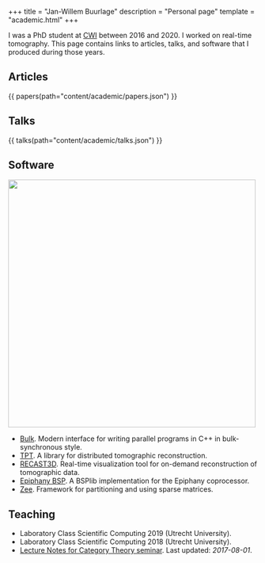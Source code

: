 +++
title = "Jan-Willem Buurlage"
description = "Personal page"
template = "academic.html"
+++

I was a PhD student at [CWI](https://www.cwi.nl) between 2016 and 2020. I worked on real-time tomography. This page contains links to articles, talks, and software that I produced during those years.

## Articles

{{ papers(path="content/academic/papers.json") }}

## Talks

{{ talks(path="content/academic/talks.json") }}

## Software

<img src="https://cicwi.github.io/RECAST3D/images/rotate_slice.gif" width="500px" />

- [Bulk](https://jwbuurlage.github.io/Bulk). Modern interface for writing
  parallel programs in C++ in bulk-synchronous style.
- [TPT](http://www.github.com/jwbuurlage/TPT). A library for distributed tomographic reconstruction.
- [RECAST3D](https://cicwi.github.io/RECAST3D). Real-time visualization tool for on-demand reconstruction of tomographic data.
- [Epiphany BSP](https://jwbuurlage.github.io/epiphany-bsp/). A BSPlib implementation for the Epiphany coprocessor.
- [Zee](http://www.github.com/jwbuurlage/Zee). Framework for partitioning and using sparse matrices.

## Teaching
- Laboratory Class Scientific Computing 2019 (Utrecht University).
- Laboratory Class Scientific Computing 2018 (Utrecht University).
- [Lecture Notes for Category Theory seminar](https://github.com/jwbuurlage/category-theory-programmers). Last updated: _2017-08-01_.

